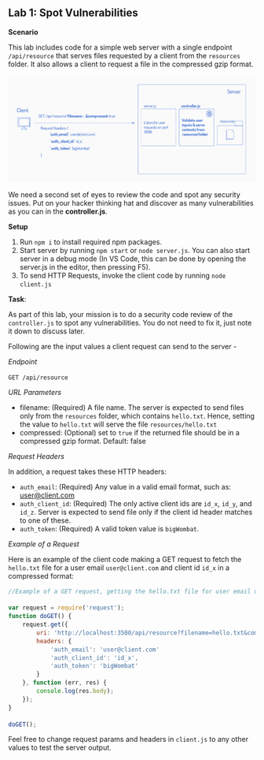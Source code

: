 
## Lab 1: Spot Vulnerabilities


**Scenario**

This lab includes code for a simple web server with a single endpoint `/api/resource` that serves files requested by a client from the `resources` folder. It also allows a client to request a file in the compressed gzip format.

![Architecture Overview](./architecture_diagram.png)


We need a second set of eyes to review the code and spot any security issues. Put on your hacker thinking hat and discover as many vulnerabilities as you can in the **controller.js**.

**Setup**

1. Run `npm i` to install required npm packages.
2. Start server by running `npm start` or `node server.js`. You can also start server in a debug mode (In VS Code, this can be done by opening the server.js in the editor, then pressing F5).
3. To send HTTP Requests, invoke the client code by running `node client.js`


**Task**:

As part of this lab, your mission is to do a security code review of the `controller.js` to spot any vulnerabilities. You do not need to fix it, just note it down to discuss later.

Following are the input values a client request can send to the server -

*Endpoint*

`GET /api/resource`

*URL Parameters*
 * filename: (Required) A file name. The server is expected to send files only from the `resources` folder, which contains `hello.txt`. Hence, setting the value to `hello.txt` will serve the file `resources/hello.txt`
 * compressed: (Optional) set to `true` if the returned file should be in a compressed gzip format. Default: false

*Request Headers*

In addition, a request takes these HTTP headers:
* `auth_email`: (Required) Any value in a valid email format, such as: user@client.com
* `auth_client_id`: (Required) The only active client ids are `id_x`, `id_y`, and `id_z`. Server is expected to send file only if the client id header matches to one of these.
* `auth_token`: (Required) A valid token value is `bigWombat`.

*Example of a Request*

Here is an example of the client code making a GET request to fetch the `hello.txt` file for a user email `user@client.com` and client id `id_x` in a compressed format:


```javascript
//Example of a GET request, getting the hello.txt file for user email user@client.com and client id id_x in a compressed format

var request = require('request');
function doGET() {
    request.get({
        uri: 'http://localhost:3500/api/resource?filename=hello.txt&compressed=true',
        headers: {
            'auth_email': 'user@client.com'
            'auth_client_id': 'id_x',
            'auth_token': 'bigWombat'
        }
    }, function (err, res) {
        console.log(res.body);
    });
}

doGET();
```

Feel free to change request params and headers in `client.js` to any other values to test the server output.

